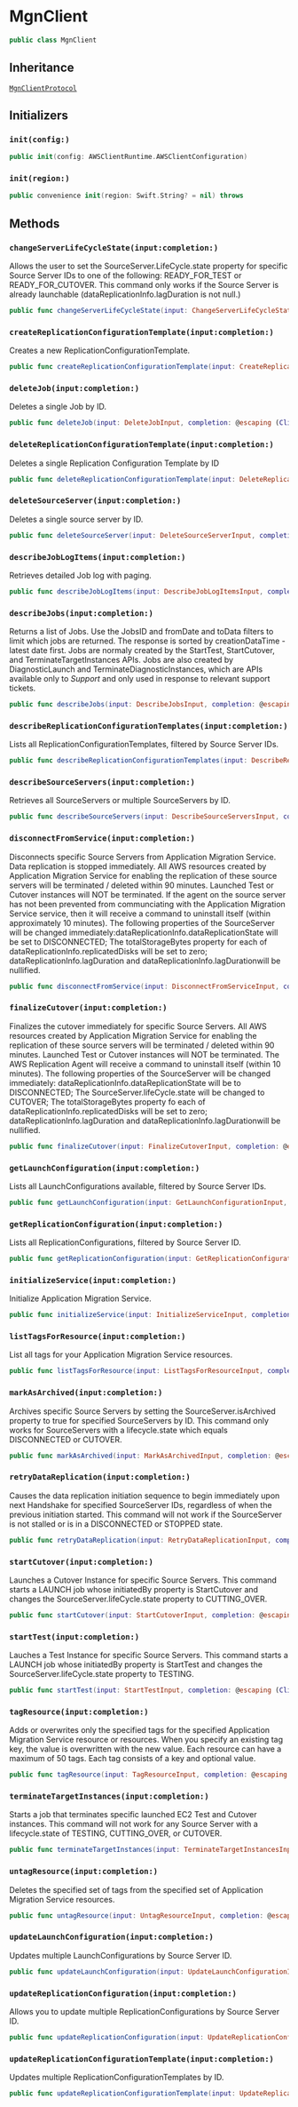 # MgnClient

``` swift
public class MgnClient 
```

## Inheritance

[`MgnClientProtocol`](/aws-sdk-swift/reference/0.x/AWSMgn/MgnClientProtocol)

## Initializers

### `init(config:)`

``` swift
public init(config: AWSClientRuntime.AWSClientConfiguration) 
```

### `init(region:)`

``` swift
public convenience init(region: Swift.String? = nil) throws 
```

## Methods

### `changeServerLifeCycleState(input:completion:)`

Allows the user to set the SourceServer.LifeCycle.state property for specific Source Server IDs to one of the following:​ READY\_FOR\_TEST or READY\_FOR\_CUTOVER. This command only works if the Source Server is already launchable (dataReplicationInfo.lagDuration is not null.)

``` swift
public func changeServerLifeCycleState(input: ChangeServerLifeCycleStateInput, completion: @escaping (ClientRuntime.SdkResult<ChangeServerLifeCycleStateOutputResponse, ChangeServerLifeCycleStateOutputError>) -> Void)
```

### `createReplicationConfigurationTemplate(input:completion:)`

Creates a new ReplicationConfigurationTemplate.

``` swift
public func createReplicationConfigurationTemplate(input: CreateReplicationConfigurationTemplateInput, completion: @escaping (ClientRuntime.SdkResult<CreateReplicationConfigurationTemplateOutputResponse, CreateReplicationConfigurationTemplateOutputError>) -> Void)
```

### `deleteJob(input:completion:)`

Deletes a single Job by ID.

``` swift
public func deleteJob(input: DeleteJobInput, completion: @escaping (ClientRuntime.SdkResult<DeleteJobOutputResponse, DeleteJobOutputError>) -> Void)
```

### `deleteReplicationConfigurationTemplate(input:completion:)`

Deletes a single Replication Configuration Template by ID

``` swift
public func deleteReplicationConfigurationTemplate(input: DeleteReplicationConfigurationTemplateInput, completion: @escaping (ClientRuntime.SdkResult<DeleteReplicationConfigurationTemplateOutputResponse, DeleteReplicationConfigurationTemplateOutputError>) -> Void)
```

### `deleteSourceServer(input:completion:)`

Deletes a single source server by ID.

``` swift
public func deleteSourceServer(input: DeleteSourceServerInput, completion: @escaping (ClientRuntime.SdkResult<DeleteSourceServerOutputResponse, DeleteSourceServerOutputError>) -> Void)
```

### `describeJobLogItems(input:completion:)`

Retrieves detailed Job log with paging.

``` swift
public func describeJobLogItems(input: DescribeJobLogItemsInput, completion: @escaping (ClientRuntime.SdkResult<DescribeJobLogItemsOutputResponse, DescribeJobLogItemsOutputError>) -> Void)
```

### `describeJobs(input:completion:)`

Returns a list of Jobs. Use the JobsID and fromDate and toData filters to limit which jobs are returned. The response is sorted by creationDataTime - latest date first. Jobs are normaly created by the StartTest, StartCutover, and TerminateTargetInstances APIs. Jobs are also created by DiagnosticLaunch and TerminateDiagnosticInstances, which are APIs available only to *Support* and only used in response to relevant support tickets.

``` swift
public func describeJobs(input: DescribeJobsInput, completion: @escaping (ClientRuntime.SdkResult<DescribeJobsOutputResponse, DescribeJobsOutputError>) -> Void)
```

### `describeReplicationConfigurationTemplates(input:completion:)`

Lists all ReplicationConfigurationTemplates, filtered by Source Server IDs.

``` swift
public func describeReplicationConfigurationTemplates(input: DescribeReplicationConfigurationTemplatesInput, completion: @escaping (ClientRuntime.SdkResult<DescribeReplicationConfigurationTemplatesOutputResponse, DescribeReplicationConfigurationTemplatesOutputError>) -> Void)
```

### `describeSourceServers(input:completion:)`

Retrieves all SourceServers or multiple SourceServers by ID.

``` swift
public func describeSourceServers(input: DescribeSourceServersInput, completion: @escaping (ClientRuntime.SdkResult<DescribeSourceServersOutputResponse, DescribeSourceServersOutputError>) -> Void)
```

### `disconnectFromService(input:completion:)`

Disconnects specific Source Servers from Application Migration Service. Data replication is stopped immediately. All AWS resources created by Application Migration Service for enabling the replication of these source servers will be terminated / deleted within 90 minutes. Launched Test or Cutover instances will NOT be terminated. If the agent on the source server has not been prevented from communciating with the Application Migration Service service, then it will receive a command to uninstall itself (within approximately 10 minutes). The following properties of the SourceServer will be changed immediately:​ dataReplicationInfo.dataReplicationState will be set to DISCONNECTED; The totalStorageBytes property for each of dataReplicationInfo.replicatedDisks will be set to zero; dataReplicationInfo.lagDuration and dataReplicationInfo.lagDurationwill be nullified.

``` swift
public func disconnectFromService(input: DisconnectFromServiceInput, completion: @escaping (ClientRuntime.SdkResult<DisconnectFromServiceOutputResponse, DisconnectFromServiceOutputError>) -> Void)
```

### `finalizeCutover(input:completion:)`

Finalizes the cutover immediately for specific Source Servers. All AWS resources created by Application Migration Service for enabling the replication of these source servers will be terminated / deleted within 90 minutes. Launched Test or Cutover instances will NOT be terminated. The AWS Replication Agent will receive a command to uninstall itself (within 10 minutes). The following properties of the SourceServer will be changed immediately:​ dataReplicationInfo.dataReplicationState will be to DISCONNECTED; The SourceServer.lifeCycle.state will be changed to CUTOVER; The totalStorageBytes property fo each of dataReplicationInfo.replicatedDisks will be set to zero; dataReplicationInfo.lagDuration and dataReplicationInfo.lagDurationwill be nullified.

``` swift
public func finalizeCutover(input: FinalizeCutoverInput, completion: @escaping (ClientRuntime.SdkResult<FinalizeCutoverOutputResponse, FinalizeCutoverOutputError>) -> Void)
```

### `getLaunchConfiguration(input:completion:)`

Lists all LaunchConfigurations available, filtered by Source Server IDs.

``` swift
public func getLaunchConfiguration(input: GetLaunchConfigurationInput, completion: @escaping (ClientRuntime.SdkResult<GetLaunchConfigurationOutputResponse, GetLaunchConfigurationOutputError>) -> Void)
```

### `getReplicationConfiguration(input:completion:)`

Lists all ReplicationConfigurations, filtered by Source Server ID.

``` swift
public func getReplicationConfiguration(input: GetReplicationConfigurationInput, completion: @escaping (ClientRuntime.SdkResult<GetReplicationConfigurationOutputResponse, GetReplicationConfigurationOutputError>) -> Void)
```

### `initializeService(input:completion:)`

Initialize Application Migration Service.

``` swift
public func initializeService(input: InitializeServiceInput, completion: @escaping (ClientRuntime.SdkResult<InitializeServiceOutputResponse, InitializeServiceOutputError>) -> Void)
```

### `listTagsForResource(input:completion:)`

List all tags for your Application Migration Service resources.

``` swift
public func listTagsForResource(input: ListTagsForResourceInput, completion: @escaping (ClientRuntime.SdkResult<ListTagsForResourceOutputResponse, ListTagsForResourceOutputError>) -> Void)
```

### `markAsArchived(input:completion:)`

Archives specific Source Servers by setting the SourceServer.isArchived property to true for specified SourceServers by ID. This command only works for SourceServers with a lifecycle.state which equals DISCONNECTED or CUTOVER.

``` swift
public func markAsArchived(input: MarkAsArchivedInput, completion: @escaping (ClientRuntime.SdkResult<MarkAsArchivedOutputResponse, MarkAsArchivedOutputError>) -> Void)
```

### `retryDataReplication(input:completion:)`

Causes the data replication initiation sequence to begin immediately upon next Handshake for specified SourceServer IDs, regardless of when the previous initiation started. This command will not work if the SourceServer is not stalled or is in a DISCONNECTED or STOPPED state.

``` swift
public func retryDataReplication(input: RetryDataReplicationInput, completion: @escaping (ClientRuntime.SdkResult<RetryDataReplicationOutputResponse, RetryDataReplicationOutputError>) -> Void)
```

### `startCutover(input:completion:)`

Launches a Cutover Instance for specific Source Servers. This command starts a LAUNCH job whose initiatedBy property is StartCutover and changes the SourceServer.lifeCycle.state property to CUTTING\_OVER.

``` swift
public func startCutover(input: StartCutoverInput, completion: @escaping (ClientRuntime.SdkResult<StartCutoverOutputResponse, StartCutoverOutputError>) -> Void)
```

### `startTest(input:completion:)`

Lauches a Test Instance for specific Source Servers. This command starts a LAUNCH job whose initiatedBy property is StartTest and changes the SourceServer.lifeCycle.state property to TESTING.

``` swift
public func startTest(input: StartTestInput, completion: @escaping (ClientRuntime.SdkResult<StartTestOutputResponse, StartTestOutputError>) -> Void)
```

### `tagResource(input:completion:)`

Adds or overwrites only the specified tags for the specified Application Migration Service resource or resources. When you specify an existing tag key, the value is overwritten with the new value. Each resource can have a maximum of 50 tags. Each tag consists of a key and optional value.

``` swift
public func tagResource(input: TagResourceInput, completion: @escaping (ClientRuntime.SdkResult<TagResourceOutputResponse, TagResourceOutputError>) -> Void)
```

### `terminateTargetInstances(input:completion:)`

Starts a job that terminates specific launched EC2 Test and Cutover instances. This command will not work for any Source Server with a lifecycle.state of TESTING, CUTTING\_OVER, or CUTOVER.

``` swift
public func terminateTargetInstances(input: TerminateTargetInstancesInput, completion: @escaping (ClientRuntime.SdkResult<TerminateTargetInstancesOutputResponse, TerminateTargetInstancesOutputError>) -> Void)
```

### `untagResource(input:completion:)`

Deletes the specified set of tags from the specified set of Application Migration Service resources.

``` swift
public func untagResource(input: UntagResourceInput, completion: @escaping (ClientRuntime.SdkResult<UntagResourceOutputResponse, UntagResourceOutputError>) -> Void)
```

### `updateLaunchConfiguration(input:completion:)`

Updates multiple LaunchConfigurations by Source Server ID.

``` swift
public func updateLaunchConfiguration(input: UpdateLaunchConfigurationInput, completion: @escaping (ClientRuntime.SdkResult<UpdateLaunchConfigurationOutputResponse, UpdateLaunchConfigurationOutputError>) -> Void)
```

### `updateReplicationConfiguration(input:completion:)`

Allows you to update multiple ReplicationConfigurations by Source Server ID.

``` swift
public func updateReplicationConfiguration(input: UpdateReplicationConfigurationInput, completion: @escaping (ClientRuntime.SdkResult<UpdateReplicationConfigurationOutputResponse, UpdateReplicationConfigurationOutputError>) -> Void)
```

### `updateReplicationConfigurationTemplate(input:completion:)`

Updates multiple ReplicationConfigurationTemplates by ID.

``` swift
public func updateReplicationConfigurationTemplate(input: UpdateReplicationConfigurationTemplateInput, completion: @escaping (ClientRuntime.SdkResult<UpdateReplicationConfigurationTemplateOutputResponse, UpdateReplicationConfigurationTemplateOutputError>) -> Void)
```
